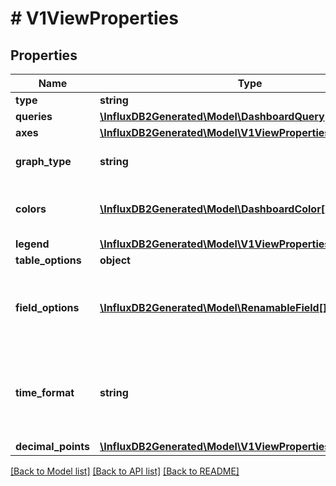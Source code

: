 # # V1ViewProperties

## Properties

Name | Type | Description | Notes
------------ | ------------- | ------------- | -------------
**type** | **string** |  | [optional] 
**queries** | [**\InfluxDB2Generated\Model\DashboardQuery[]**](DashboardQuery.md) |  | [optional] 
**axes** | [**\InfluxDB2Generated\Model\V1ViewPropertiesAxes**](V1ViewPropertiesAxes.md) |  | [optional] 
**graph_type** | **string** | The viewport for a view&#39;s graph/visualization | [optional] [default to 'line']
**colors** | [**\InfluxDB2Generated\Model\DashboardColor[]**](DashboardColor.md) | Colors define color encoding of data into a visualization | [optional] 
**legend** | [**\InfluxDB2Generated\Model\V1ViewPropertiesLegend**](V1ViewPropertiesLegend.md) |  | [optional] 
**table_options** | **object** |  | [optional] 
**field_options** | [**\InfluxDB2Generated\Model\RenamableField[]**](RenamableField.md) | fieldOptions represent the fields retrieved by the query with customization options | [optional] 
**time_format** | **string** | timeFormat describes the display format for time values according to moment.js date formatting | [optional] 
**decimal_points** | [**\InfluxDB2Generated\Model\V1ViewPropertiesDecimalPoints**](V1ViewPropertiesDecimalPoints.md) |  | [optional] 

[[Back to Model list]](../../README.md#documentation-for-models) [[Back to API list]](../../README.md#documentation-for-api-endpoints) [[Back to README]](../../README.md)


